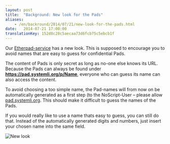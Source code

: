 ```yaml
---
layout: post
title:  "Background: New look for the Pads"
aliases:
    - /en/backround/2014/07/21/new-look-for-the-pads.html
date:   2014-07-21 17:00:00
translationKey: 152d8c28c5aecaa73d6fcb75c5ebcb1f
---
```

Our [Etherpad-service](https://pad.systemli.org) has a new look. This is supposed to encourage you to avoid names that are easy to guess for confidential Pads. 

The content of Pads is only secret as long as no-one else knows its URL. Because the Pads can always be found under **https://pad.systemli.org/p/Name**, everyone who can guess its name can also access the content.

To avoid choosing a too simple name, the Pad-names will from now on be automatically generated as a first step (to the NoScript-User – please allow  [pad.systemli.org](https://pad.systemli.org). This should make it difficult to guess the names of the Pads.

If you would really like to use a name thats easy to guess, you can still do that. Instead of the automatically generated digits and numbers, just insert your chosen name into the same field. 


![New look](/assets/img/padnames.png)


